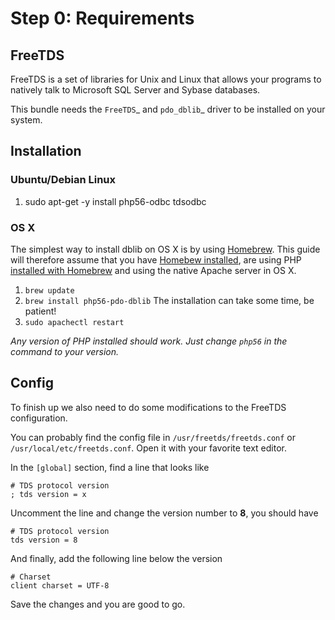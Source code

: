 # Step 0: Requirements

## FreeTDS

FreeTDS is a set of libraries for Unix and Linux that allows your programs to natively talk to Microsoft SQL Server and Sybase databases.

This bundle needs the `FreeTDS`_ and `pdo_dblib`_ driver to be installed on your system.

## Installation

### Ubuntu/Debian Linux

1. sudo apt-get -y install php56-odbc tdsodbc

### OS X

The simplest way to install dblib on OS X is by using [Homebrew](http://brew.sh/). This guide will therefore assume that you have [Homebew installed](http://brew.sh/), are using PHP [installed with Homebrew](https://github.com/Homebrew/homebrew-php#installation) and using the native Apache server in OS X.


1. `brew update`
2. `brew install php56-pdo-dblib` The installation can take some time, be patient!
3. `sudo apachectl restart`

*Any version of PHP installed should work. Just change `php56` in the command to your version.*

## Config

To finish up we also need to do some modifications to the FreeTDS configuration.

You can probably find the config file in `/usr/freetds/freetds.conf` or `/usr/local/etc/freetds.conf`. Open it with your favorite text editor.

In the `[global]` section, find a line that looks like

```
# TDS protocol version
; tds version = x
```

Uncomment the line and change the version number to **8**, you should have

```
# TDS protocol version
tds version = 8
```

And finally, add the following line below the version

```
# Charset
client charset = UTF-8
```

Save the changes and you are good to go.
